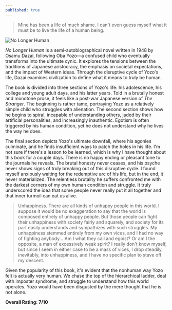 ```yaml
---
published: true
---
```

> Mine has been a life of much shame. I can't even guess myself what it must be to live the life of a human being.

![No Longer Human](https://www.adrionltd.com/94666-thickbox_default/no-longer-human.jpg)

_No Longer Human_ is a semi-autobiographical novel written in 1948 by Osamu Dazai, following Oba Yozo—a confused child who eventually transforms into the ultimate cynic. It explores the tensions between the traditions of Japanese aristocracy, the emphasis on societal expectations, and the impact of Western ideas. Through the disruptive cycle of Yozo's life, Dazai examines civilization to define what it means to truly be human.

The book is divided into three sections of Yozo's life: his adolescence, his college and young adult days, and his latter years. Told in a brutally honest and monotone prose, it feels like a post-war Japanese version of _The Stranger_. The beginning is rather tame, portraying Yozo as a relatively simple child who struggles with alienation. The second section shows how he begins to spiral, incapable of understanding others, jaded by their artificial personalities, and increasingly inauthentic. Egotism is often triggered by his human condition, yet he does not understand why he lives the way he does.

The final section depicts Yozo's ultimate downfall, where his agonies culminate, and he finds insufficient ways to patch the holes in his life. I'm not sure if there's a lesson to be learned, which is why I have thought about this book for a couple days. There is no happy ending or pleasant tone to the journals he reveals. The brutal honesty never ceases, and his psyche never shows signs of truly breaking out of this disruptive cycle. I found myself anxiously waiting for the redemptive arc of his life, but in the end, it never materialized. The relentless brutality he suffers confronted me with the darkest corners of my own human condition and struggle. It truly underscored the idea that some people never really put it all together and that inner turmoil can eat us alive.

> Unhappiness. There are all kinds of unhappy people in this world. I suppose it would be no exaggeration to say that the world is composed entirely of unhappy people. But those people can fight their unhappiness with society fairly and squarely, and society for its part easily understands and sympathizes with such struggles. My unhappiness stemmed entirely from my own vices, and I had no way of fighting anybody... Am I what they call and egoist? Or am I the opposite, a man of excessively weak spirit? I really don't know myself, but since I seem in either case to be a mass of vices, I drop steadily, inevitably, into unhappiness, and I have no specific plan to stave off my descent.

Given the popularity of this book, it's evident that the nonhuman way Yozo felt is actually very human. We chase the top of the hierarchical ladder, deal with imposter syndrome, and struggle to understand how this world operates. Yozo would have been disgusted by the mere thought that he is not alone.

**Overall Rating: 7/10**
